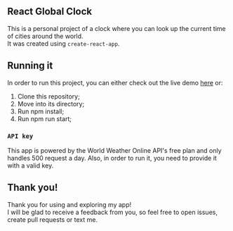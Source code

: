 ## React Global Clock

This is a personal project of a clock where you can look up the current time of cities around the world.<br>
It was created using `create-react-app`.

## Running it

In order to run this project, you can either check out the live demo [here]() or:
1. Clone this repository;
2. Move into its directory;
3. Run npm install;
4. Run npm run start;

### `API key`

This app is powered by the World Weather Online API's free plan and only handles 500 request a day. Also, in order to run it, you need to provide it with a valid key.

## Thank you!

Thank you for using and exploring my app!<br>
I will be glad to receive a feedback from you, so feel free to open issues, create pull requests or text me.